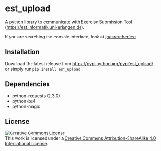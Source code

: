 est_upload
==========

A python library to communicate with Exercise Submission Tool (https://est.informatik.uni-erlangen.de).

If you are searching the console interface, look at [jneureuther/est](https://github.com/jneureuther/est).

Installation
------------

Download the latest release from https://pypi.python.org/pypi/est_upload/ or simply run `pip install est_upload`

Dependencies
------------

* python-requests (2.3.0)
* python-bs4
* python-magic

License
-------

<a rel="license" href="http://creativecommons.org/licenses/by-sa/4.0/"><img alt="Creative Commons License" style="border-width:0" src="https://i.creativecommons.org/l/by-sa/4.0/88x31.png" /></a><br />This work is licensed under a <a rel="license" href="http://creativecommons.org/licenses/by-sa/4.0/">Creative Commons Attribution-ShareAlike 4.0 International License</a>.
